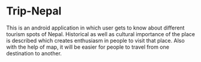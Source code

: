 # Trip-Nepal

This is an android application in which user gets to know about different tourism spots of Nepal.
Historical as well as cultural importance of the place is described which creates enthusiasm in people to visit that place. Also with the help of map, it will be easier for people to travel from one destination to another.
